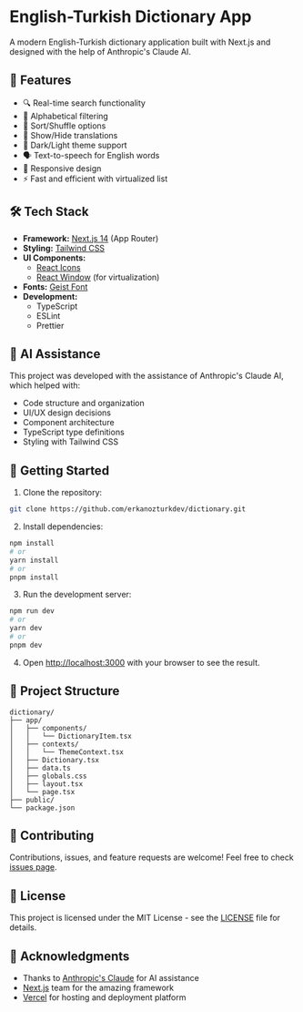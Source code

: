 # English-Turkish Dictionary App

A modern English-Turkish dictionary application built with Next.js and designed with the help of Anthropic's Claude AI.

## 🚀 Features

- 🔍 Real-time search functionality
- 🎯 Alphabetical filtering
- 🔄 Sort/Shuffle options
- 👀 Show/Hide translations
- 🎨 Dark/Light theme support
- 🗣️ Text-to-speech for English words
- 📱 Responsive design
- ⚡ Fast and efficient with virtualized list

## 🛠️ Tech Stack

- **Framework:** [Next.js 14](https://nextjs.org/) (App Router)
- **Styling:** [Tailwind CSS](https://tailwindcss.com/)
- **UI Components:**
  - [React Icons](https://react-icons.github.io/react-icons)
  - [React Window](https://react-window.vercel.app/) (for virtualization)
- **Fonts:** [Geist Font](https://vercel.com/font)
- **Development:**
  - TypeScript
  - ESLint
  - Prettier

## 🎯 AI Assistance

This project was developed with the assistance of Anthropic's Claude AI, which helped with:

- Code structure and organization
- UI/UX design decisions
- Component architecture
- TypeScript type definitions
- Styling with Tailwind CSS

## 🚀 Getting Started

1. Clone the repository:

```bash
git clone https://github.com/erkanozturkdev/dictionary.git
```

2. Install dependencies:

```bash
npm install
# or
yarn install
# or
pnpm install
```

3. Run the development server:

```bash
npm run dev
# or
yarn dev
# or
pnpm dev
```

4. Open [http://localhost:3000](http://localhost:3000) with your browser to see the result.

## 📝 Project Structure

```
dictionary/
├── app/
│   ├── components/
│   │   └── DictionaryItem.tsx
│   ├── contexts/
│   │   └── ThemeContext.tsx
│   ├── Dictionary.tsx
│   ├── data.ts
│   ├── globals.css
│   ├── layout.tsx
│   └── page.tsx
├── public/
└── package.json
```

## 🤝 Contributing

Contributions, issues, and feature requests are welcome! Feel free to check [issues page](https://github.com/erkanozturkdev/dictionary/issues).

## 📄 License

This project is licensed under the MIT License - see the [LICENSE](LICENSE) file for details.

## 🙏 Acknowledgments

- Thanks to [Anthropic's Claude](https://www.anthropic.com/claude) for AI assistance
- [Next.js](https://nextjs.org/) team for the amazing framework
- [Vercel](https://vercel.com) for hosting and deployment platform
